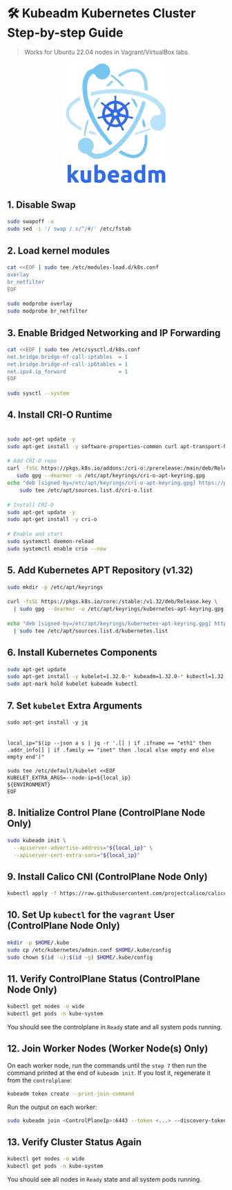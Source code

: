# 🛠️ Kubeadm Kubernetes Cluster Step-by-step Guide 

> Works for Ubuntu 22.04 nodes in Vagrant/VirtualBox labs.


<p align="center">
  <img src="../img/kubeadm.png" alt="Kubeadm" width="250"/>
</p>


## 1. Disable Swap

```bash
sudo swapoff -a
sudo sed -i '/ swap / s/^/#/' /etc/fstab
```


## 2. Load kernel modules

```bash
cat <<EOF | sudo tee /etc/modules-load.d/k8s.conf
overlay
br_netfilter
EOF

sudo modprobe overlay
sudo modprobe br_netfilter
```


## 3. Enable Bridged Networking and IP Forwarding

```bash
cat <<EOF | sudo tee /etc/sysctl.d/k8s.conf
net.bridge.bridge-nf-call-iptables  = 1
net.bridge.bridge-nf-call-ip6tables = 1
net.ipv4.ip_forward                 = 1
EOF

sudo sysctl --system
```

## 4. Install CRI-O Runtime

```bash

sudo apt-get update -y
sudo apt-get install -y software-properties-common curl apt-transport-https ca-certificates

# Add CRI-O repo
curl -fsSL https://pkgs.k8s.io/addons:/cri-o:/prerelease:/main/deb/Release.key |
   sudo gpg --dearmor -o /etc/apt/keyrings/cri-o-apt-keyring.gpg
echo "deb [signed-by=/etc/apt/keyrings/cri-o-apt-keyring.gpg] https://pkgs.k8s.io/addons:/cri-o:/prerelease:/main/deb/ /" |
    sudo tee /etc/apt/sources.list.d/cri-o.list

# Install CRI-O
sudo apt-get update -y
sudo apt-get install -y cri-o

# Enable and start
sudo systemctl daemon-reload
sudo systemctl enable crio --now
```

## 5. Add Kubernetes APT Repository (v1.32)

```bash
sudo mkdir -p /etc/apt/keyrings

curl -fsSL https://pkgs.k8s.io/core:/stable:/v1.32/deb/Release.key \
  | sudo gpg --dearmor -o /etc/apt/keyrings/kubernetes-apt-keyring.gpg

echo "deb [signed-by=/etc/apt/keyrings/kubernetes-apt-keyring.gpg] https://pkgs.k8s.io/core:/stable:/v1.32/deb/ /" \
  | sudo tee /etc/apt/sources.list.d/kubernetes.list
```

## 6. Install Kubernetes Components

```bash
sudo apt-get update
sudo apt-get install -y kubelet=1.32.0-* kubeadm=1.32.0-* kubectl=1.32.0-*
sudo apt-mark hold kubelet kubeadm kubectl
```

## 7. Set `kubelet` Extra Arguments

```
sudo apt-get install -y jq


local_ip="$(ip --json a s | jq -r '.[] | if .ifname == "eth1" then .addr_info[] | if .family == "inet" then .local else empty end else empty end')"

sudo tee /etc/default/kubelet <<EOF
KUBELET_EXTRA_ARGS=--node-ip=${local_ip}
${ENVIRONMENT}
EOF
```

## 8. Initialize Control Plane (ControlPlane Node Only)

```bash
sudo kubeadm init \
  --apiserver-advertise-address="${local_ip}" \
  --apiserver-cert-extra-sans="${local_ip}" 
```

## 9. Install Calico CNI (ControlPlane Node Only)

```bash
kubectl apply -f https://raw.githubusercontent.com/projectcalico/calico/v3.30.0/manifests/calico.yaml
```

## 10. Set Up `kubectl` for the `vagrant` User (ControlPlane Node Only)

```bash
mkdir -p $HOME/.kube
sudo cp /etc/kubernetes/admin.conf $HOME/.kube/config
sudo chown $(id -u):$(id -g) $HOME/.kube/config
```

## 11. Verify ControlPlane Status (ControlPlane Node Only)

```bash
kubectl get nodes -o wide
kubectl get pods -n kube-system
```

You should see the controlplane in `Ready` state and all system pods running.

## 12. Join Worker Nodes (Worker Node(s) Only)

On each worker node, run the commands until the `step 7` then  run the command printed at the end of `kubeadm init`. If you lost it, regenerate it from the `controlplane`:

```bash
kubeadm token create --print-join-command
```

Run the output on each worker:

```bash
sudo kubeadm join <ControlPlaneIp>:6443 --token <...> --discovery-token-ca-cert-hash sha256:<...> \

```

## 13. Verify Cluster Status Again

```bash
kubectl get nodes -o wide
kubectl get pods -n kube-system
```

You should see all nodes in `Ready` state and all system pods running.